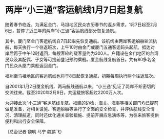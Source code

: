 # 两岸“小三通”客运航线1月7日起复航

随着春节临近，为满足金门、马祖地区民众农历春节的返乡需求，1月7日起至2月6日，暂停了近三年的两岸“小三通”客运航线部分恢复通航。

其中，厦门至金门客运航线自7日起率先恢复通航。该航线由两岸客运船舶轮流执航，每天执行一个往返班次，上午10时由金门或厦门五通客运码头起航，抵达对岸后再于中午12时返回，每艘客轮的载客量约为300人。户籍设在金门地区的台湾民众及其配偶、子女等可提前登记预约乘船。厦金航线复航首日，共有80多名金门民众从厦门乘船返回金门。

福州至马祖地区的客运航线也将于8日起恢复通航，初期每周执行两个往返班次。

自2001年1月2日厦金航线、两马航线通航以来，“小三通”见证了两岸不断密切的交流往来。截至2020年2月9日，共运载旅客超过2200万人次。

为迎接此次“小三通”客运航线复航，福建的边检、海关、海事等相关部门均已提前做足准备，对相关设施、客运船舶等进行了全面的安全检查，并评估航线安全情况、清理航道，同时还优化通关查验措施、提前开展应急演练等，为往来旅客提供便利和出行安全保障。

（总台记者 魏明 马宁 魏鹏飞）

